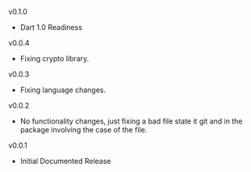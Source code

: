 v0.1.0

- Dart 1.0 Readiness

v0.0.4

- Fixing crypto library.

v0.0.3

- Fixing language changes.

v0.0.2

- No functionality changes, just fixing a bad file state it git and in the package involving the case of the file.

v0.0.1

- Initial Documented Release
